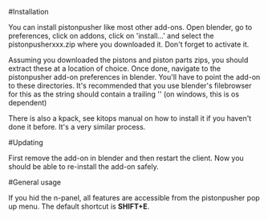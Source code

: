 #Installation

You can install pistonpusher like most other add-ons. Open blender, go to preferences, click on addons, click on 'install...' and select the pistonpusherxxx.zip where you downloaded it. Don't forget to activate it.

Assuming you downloaded the pistons and piston parts zips, you should extract these at a location of choice. Once done, navigate to the pistonpusher add-on preferences in blender. You'll have to point the add-on to these directories. It's recommended that you use blender's filebrowser for this as the string should contain a trailing '\' (on windows, this is os dependent)

There is also a kpack, see kitops manual on how to install it if you haven't done it before. It's a very similar process.

#Updating

First remove the add-on in blender and then restart the client. Now you should be able to re-install the add-on safely.


#General usage

If you hid the n-panel, all features are accessible from the pistonpusher pop up menu. The default shortcut is **SHIFT+E**.